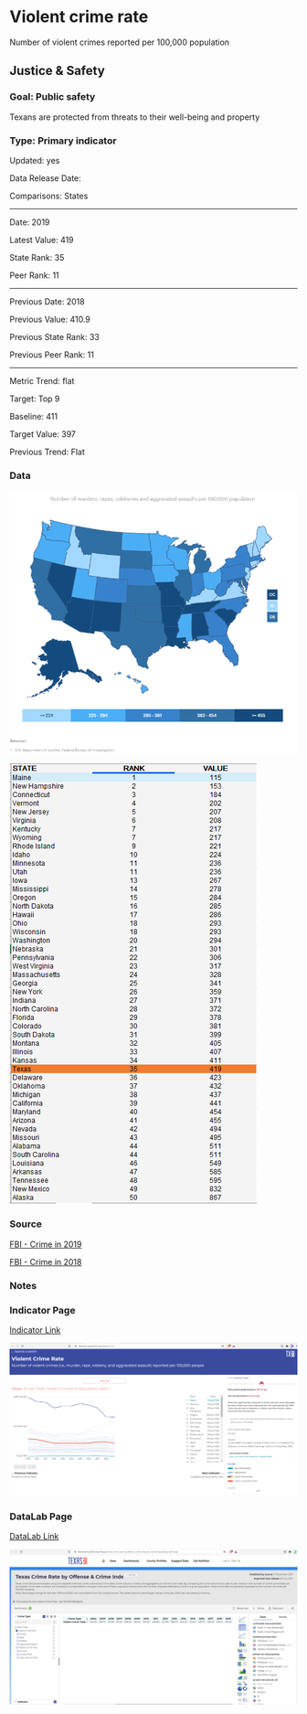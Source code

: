 # Violent crime rate

Number of violent crimes reported per 100,000 population

## Justice & Safety

### Goal: Public safety

Texans are protected from threats to their well-being and property

### Type: Primary indicator

Updated: yes

Data Release Date: 

Comparisons: States

----

Date: 2019

Latest Value: 419

State Rank: 35

Peer Rank: 11

----

Previous Date:  2018

Previous Value: 410.9

Previous State Rank: 33

Previous Peer Rank: 11

----

Metric Trend: flat

Target: Top 9

Baseline: 411

Target Value: 397

Previous Trend: Flat


<!--### Value

|Year         |  Value      | Rank        | Previous Year| Previous Value | Previous Rank  | Trend| 
| ----------- | ----------- | ----------- | ----------- | ----------- | ----------- | -----------|
|      2020   |   419       |   35        |   2019      |    411      |     34      |   down     |

-->
### Data

![map](./images/map_violentcrime.PNG)

![data](./images/data_violentcrime.PNG)

### Source

[FBI - Crime in 2019](https://ucr.fbi.gov/crime-in-the-u.s/2019/crime-in-the-u.s.-2019/topic-pages/tables/table-5)

[FBI - Crime in 2018](https://ucr.fbi.gov/crime-in-the-u.s/2018/crime-in-the-u.s.-2018/topic-pages/tables/table-5)

<!-- 
[AmericasHealthRankings](https://www.americashealthrankings.org/explore/annual/measure/Crime/state/ALL) -->

### Notes


### Indicator Page

[Indicator Link](https://indicators.texas2036.org/indicator/115)

![ind](./images/indicator_violentcrime.PNG)

### DataLab Page

[DataLab Link](https://datalab.texas2036.org/dbkqjpe/texas-crime-rate-by-offense-crime-index-by-volume?accesskey=ahmmgjf)


![datalab](./images/datalab_violentcrime.PNG)

